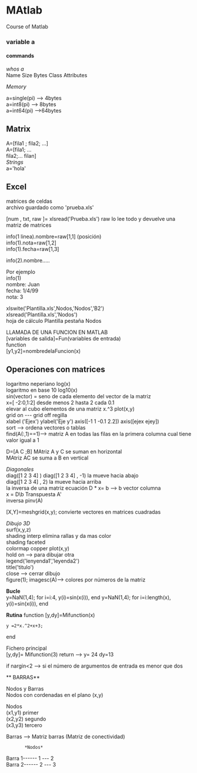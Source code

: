 # MAtlab
Course of Matlab

### variable a  

#### commands

*whos a*   
 Name     Size     Bytes    Class    Attributes  
 
 *Memory*  
 
 a=single(pi) --> 4bytes  
 a=int8(pi) --> 8bytes  
 a=int64(pi) -->64bytes  
 
 ## Matrix  
  A=[fila1 ; fila2; ...]  
  A=[fila1; ...   
     fila2;...
     filan]  
*Strings*  
a='hola'  

## Excel  
matrices de celdas  
archivo guardado como 'prueba.xls'

[num , txt, raw ]= xlsread('Prueba.xls')
raw lo lee todo y devuelve una matriz de matrices    

info(1 linea).nombre=raw[1,1]   (posición)  
info(1).nota=raw[1,2]  
info(1).fecha=raw[1,3]  

info(2).nombre.....  

Por ejemplo  
info(1)   
nombre:  Juan  
fecha:  1/4/99  
nota: 3  
 
xlswite('Plantilla.xls',Nodos,'Nodos','B2')    
xlsread('Plantilla.xls','Nodos')  
hoja de cálculo Plantilla pestaña Nodos


LLAMADA DE UNA FUNCION EN MATLAB  
[variables de salida]=Fun(variables de entrada)  
function  
[y1,y2]=nombredelaFuncion(x)  

## Operaciones con matrices  

logaritmo neperiano log(x)   
logaritmo en base 10 log10(x)  
sin(vector) = seno de cada elemento del vector de la matriz  
x=[ -2:0,1:2] desde menos 2 hasta 2 cada 0.1  
elevar al cubo elementos de una matriz x.^3
plot(x,y)  
grid on --- grid off regilla  
xlabel ('Ejex')
ylabel('Eje y')
axis([-1 1 -0.1 2.2])
axis([ejex ejey])  
sort --> ordena vectores o tablas  
find(A(:,1)==1)--> matriz A en todas las filas en la primera columna cual tiene valor igual a 1  



D=[A C ;B] 
MAtriz A y C se suman en horizontal    
MAtriz AC se suma a B en vertical  

*Diagonales*  
diag([1 2 3 4] ) 
diag([1 2 3 4] , -1) la mueve hacia abajo  
diag([1 2 3 4] , 2) la mueve hacia arriba  
la inversa de una matriz ecuación D * x= b --> b vector columna   
x = D\b
Transpuesta A'  
inversa pinv(A)


[X,Y]=meshgrid(x,y);
convierte vectores en matrices cuadradas

*Dibujo 3D*  
surf(x,y,z)  
shading interp  elimina rallas y da mas color  
shading faceted  
colormap copper 
plot(x,y)  
hold on --> para dibujar otra  
legend('lenyenda1','leyenda2')  
title('titulo')  
close --> cerrar dibujo  
figure(1);
imagesc(A)--> colores por números de la matriz  





**Bucle**  
y=NaN(1,4); for i=i:4, y(i)=sin(x(i)), end
y=NaN(1,4); for i=i:length(x), y(i)=sin(x(i)), end


**Rutina**
function [y,dy]=Mifunction(x)  

    y =2*x.^2+x+3;  
end  

Fichero principal  
[y,dy]= Mifunction(3)
  return  -->  y= 24 dy=13  
  
if nargin<2 --> si el número de argumentos de entrada es menor que dos  


** BARRAS**  

 Nodos y Barras  
 Nodos con cordenadas en el plano (x,y)  
 
 Nodos  
 (x1,y1) primer  
 (x2,y2) segundo  
 (x3,y3) tercero  
 
 Barras --> Matriz barras (Matriz de conectividad)  
 
           *Nodos*  
 Barra  1------    1 ---      2  
 Barra  2------    2 ---      3  
 
   
 


  
  








